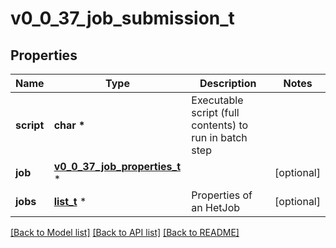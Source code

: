 # v0_0_37_job_submission_t

## Properties
Name | Type | Description | Notes
------------ | ------------- | ------------- | -------------
**script** | **char \*** | Executable script (full contents) to run in batch step | 
**job** | [**v0_0_37_job_properties_t**](v0_0_37_job_properties.md) \* |  | [optional] 
**jobs** | [**list_t**](v0_0_37_job_properties.md) \* | Properties of an HetJob | [optional] 

[[Back to Model list]](../README.md#documentation-for-models) [[Back to API list]](../README.md#documentation-for-api-endpoints) [[Back to README]](../README.md)


